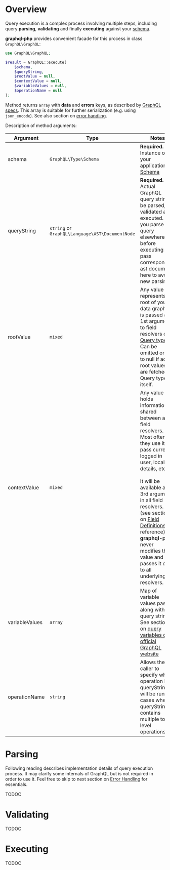 # Overview
Query execution is a complex process involving multiple steps, including query **parsing**, 
**validating** and finally **executing** against your [schema](type-system/schema/).

**graphql-php** provides convenient facade for this process in class `GraphQL\GraphQL`:

```php
use GraphQL\GraphQL;

$result = GraphQL::execute(
    $schema, 
    $queryString, 
    $rootValue = null, 
    $contextValue = null, 
    $variableValues = null, 
    $operationName = null
);
```

Method returns `array` with **data** and **errors** keys, as described by 
[GraphQL specs](http://facebook.github.io/graphql/#sec-Response-Format).
This array is suitable for further serialization (e.g. using `json_encode`). 
See also section on [error handling](error-handling/).


Description of method arguments:

Argument     | Type     | Notes
------------ | -------- | -----
schema       | `GraphQL\Type\Schema` | **Required.** Instance of your application [Schema](type-system/schema/)
queryString  | `string` or `GraphQL\Language\AST\DocumentNode` | **Required.** Actual GraphQL query string to be parsed, validated and executed. If you parse query elsewhere before executing - pass corresponding ast document here to avoid new parsing.
rootValue  | `mixed` | Any value that represents a root of your data graph. It is passed as 1st argument to field resolvers of [Query type](type-system/schema/#query-and-mutation-types). Can be omitted or set to null if actual root values are fetched by Query type itself.
contextValue  | `mixed` | Any value that holds information shared between all field resolvers. Most often they use it to pass currently logged in user, locale details, etc.<br><br>It will be available as 3rd argument in all field resolvers. (see section on [Field Definitions](type-system/object-types/#field-configuration-options) for reference) **graphql-php** never modifies this value and passes it *as is* to all underlying resolvers.
variableValues | `array` | Map of variable values passed along with query string. See section on [query variables on official GraphQL website](http://graphql.org/learn/queries/#variables)
operationName | `string` | Allows the caller to specify which operation in queryString will be run, in cases where queryString contains multiple top-level operations.

# Parsing
Following reading describes implementation details of query execution process. It may clarify some 
internals of GraphQL but is not required in order to use it. Feel free to skip to next section 
on [Error Handling](error-handling/) for essentials.

TODOC

# Validating
TODOC

# Executing
TODOC
